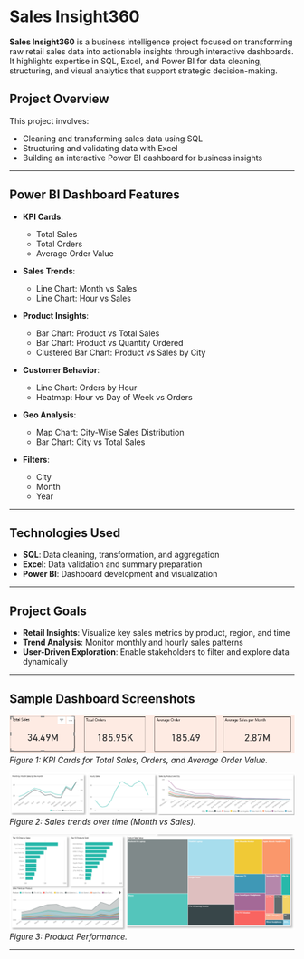 # Sales Insight360

**Sales Insight360** is a business intelligence project focused on transforming raw retail sales data into actionable insights through interactive dashboards. It highlights expertise in SQL, Excel, and Power BI for data cleaning, structuring, and visual analytics that support strategic decision-making.

## Project Overview

This project involves:
- Cleaning and transforming sales data using SQL
- Structuring and validating data with Excel
- Building an interactive Power BI dashboard for business insights

---

## Power BI Dashboard Features

- **KPI Cards**:  
  - Total Sales  
  - Total Orders  
  - Average Order Value

- **Sales Trends**:  
  - Line Chart: Month vs Sales  
  - Line Chart: Hour vs Sales

- **Product Insights**:  
  - Bar Chart: Product vs Total Sales  
  - Bar Chart: Product vs Quantity Ordered  
  - Clustered Bar Chart: Product vs Sales by City

- **Customer Behavior**:  
  - Line Chart: Orders by Hour  
  - Heatmap: Hour vs Day of Week vs Orders

- **Geo Analysis**:  
  - Map Chart: City-Wise Sales Distribution  
  - Bar Chart: City vs Total Sales

- **Filters**:  
  - City  
  - Month  
  - Year

---

## Technologies Used

- **SQL**: Data cleaning, transformation, and aggregation  
- **Excel**: Data validation and summary preparation  
- **Power BI**: Dashboard development and visualization

---


## Project Goals

- **Retail Insights**: Visualize key sales metrics by product, region, and time  
- **Trend Analysis**: Monitor monthly and hourly sales patterns  
- **User-Driven Exploration**: Enable stakeholders to filter and explore data dynamically

---

## Sample Dashboard Screenshots

![KPI Cards](assets/screenshots/kpi_cards.png)  
*Figure 1: KPI Cards for Total Sales, Orders, and Average Order Value.*

![Sales Trend Line Chart](assets/screenshots/sales_trend.png)  
*Figure 2: Sales trends over time (Month vs Sales).*

![Product Performance](assets/screenshots/product_performance.png)  
*Figure 3: Product Performance.*

---
